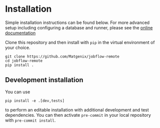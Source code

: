 # Installation

Simple installation instructions can be found below.
For more advanced setup including configuring a database and runner, please see the [online documentation](https://matgenix.github.io/jobflow-remote/user/install.html)

Clone this repository and then install with `pip` in the virtual environment of your choice.

```
git clone https://github.com/Matgenix/jobflow-remote
cd jobflow-remote
pip install .
```

## Development installation

You can use

```
pip install -e .[dev,tests]
```

to perform an editable installation with additional development and test dependencies.
You can then activate `pre-commit` in your local repository with `pre-commit install`.

